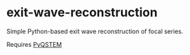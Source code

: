 # exit-wave-reconstruction
Simple Python-based exit wave reconstruction of focal series.

Requires [PyQSTEM](https://github.com/jacobjma/PyQSTEM)
